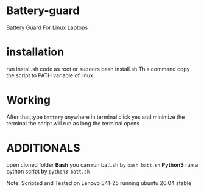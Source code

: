 # Battery-guard
Battery Guard For Linux Laptops
# installation
run install.sh code as root or sudoers
 bash install.sh
This command copy the script to PATH variable of linux
# Working
After that,type `battery` anywhere in terminal
click yes and minimize the terminal the script will run as long the terminal opens
# ADDITIONALS
open cloned folder
**Bash**
you can run batt.sh by
`bash batt.sh`
**Python3**
run a python script by
`python3 batt.sh`


Note: Scripted and Tested on Lenovo E41-25 running ubuntu 20.04 stable 
